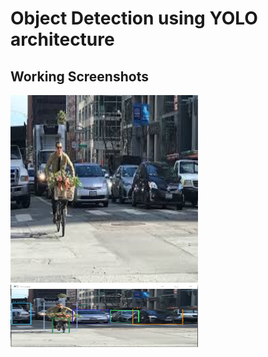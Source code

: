 # Object Detection using YOLO architecture

## Working Screenshots

<img src="https://github.com/KKhushhalR2405/YOLO/blob/master/images/test3.jpg" width="300" height="300">


<img src="https://github.com/KKhushhalR2405/YOLO/blob/master/output/output3.PNG" width="300" height="100">
